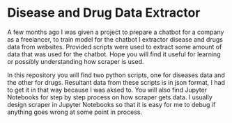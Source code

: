 # Disease and Drug Data Extractor
A few months ago I was given a project to prepare a chatbot for a company as a freelancer, to train model for the chatbot I extractor disease and drugs data from websites. Provided scripts were used to extract some amount of data that was used for the chatbot. Hope you will find it useful for learning or possibly understanding how scraper is used.

In this repository you will find two python scripts, one for diseases data and the other for drugs. Resultant data from these scripts is in json format, I had to get it in that way because I was aksed to. You will also find Jupyter Notebooks for step by step process on how scraper gets data. I usually design scraper in Jupyter Notebooks so that it is easy for me to debug if anything goes wrong at some point in process.

